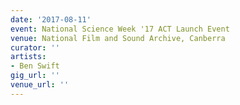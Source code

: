 ```yaml
---
date: '2017-08-11'
event: National Science Week '17 ACT Launch Event
venue: National Film and Sound Archive, Canberra
curator: ''
artists:
- Ben Swift
gig_url: ''
venue_url: ''
---
```

